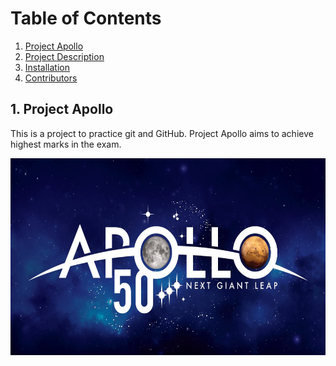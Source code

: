 # Table of Contents
1. [Project Apollo](#1-project-apollo)
2. [Project Description](#2-project-description)
3. [Installation](#3-installation)
4. [Contributors](#4-contributors)

## 1. Project Apollo
This is a project to practice git and GitHub. Project Apollo aims to achieve highest marks in the exam.

<img src="Apollo.jpg" height=315 width=600>

